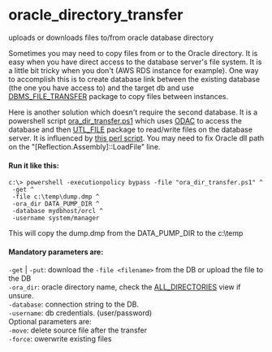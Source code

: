 # oracle_directory_transfer
uploads or downloads files to/from oracle database directory

Sometimes you may need to copy files from or to the Oracle directory.
It is easy when you have direct access to the database server's file system.
It is a little bit tricky when you don't (AWS RDS instance for example).
One way to accomplish this is to create database link between the existing database (the one you have access to) and the target db 
 and use [DBMS_FILE_TRANSFER](https://docs.oracle.com/en/database/oracle/oracle-database/19/arpls/DBMS_FILE_TRANSFER.html) package to copy files between instances.

Here is another solution which doesn't require the second database.
It is a powershell script [ora_dir_transfer.ps1](https://github.com/anilech/oracle_directory_transfer) which uses [ODAC](https://www.oracle.com/technetwork/topics/dotnet/downloads/odacdeploy-4242173.html) to access the database and then [UTL_FILE](https://docs.oracle.com/en/database/oracle/oracle-database/19/arpls/UTL_FILE.html) package to read/write files on the database server.
It is influenced by [this perl script](https://stackoverflow.com/questions/29431398/perl-script-to-download-raw-files-from-amazon-oracle-rds).
You may need to fix Oracle dll path on the "[Reflection.Assembly]::LoadFile" line.

#### Run it like this:
```
c:\> powershell -executionpolicy bypass -file "ora_dir_transfer.ps1" ^
 -get ^
 -file c:\temp\dump.dmp ^
 -ora_dir DATA_PUMP_DIR ^
 -database mydbhost/orcl ^
 -username system/manager
```
This will copy the dump.dmp from the DATA_PUMP_DIR to the c:\temp

#### Mandatory parameters are:
`-get` | `-put`: download the `-file <filename>` from the DB or upload the file to the DB  
`-ora_dir`: oracle directory name, check the [ALL_DIRECTORIES](https://docs.oracle.com/en/database/oracle/oracle-database/19/refrn/ALL_DIRECTORIES.html) view if unsure.  
`-database`: connection string to the DB.  
`-username`: db credentials. (user/password)  
Optional parameters are:  
`-move`: delete source file after the transfer  
`-force`: owerwrite existing files  

